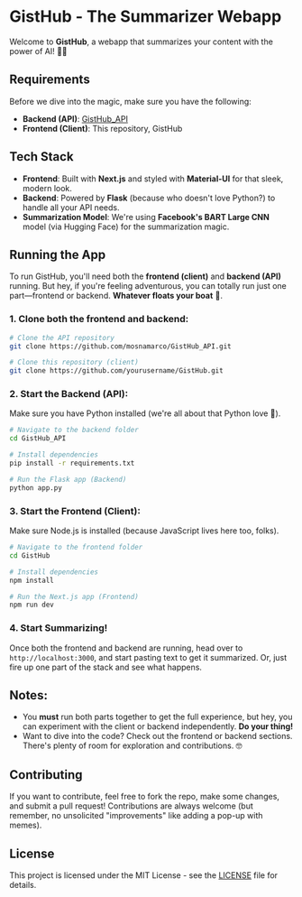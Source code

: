 # GistHub - The Summarizer Webapp

Welcome to **GistHub**, a webapp that summarizes your content with the power of AI! 🚀✨

## Requirements

Before we dive into the magic, make sure you have the following:
- **Backend (API)**: [GistHub_API](https://github.com/mosnamarco/GistHub_API.git)
- **Frontend (Client)**: This repository, GistHub

## Tech Stack
- **Frontend**: Built with **Next.js** and styled with **Material-UI** for that sleek, modern look.
- **Backend**: Powered by **Flask** (because who doesn't love Python?) to handle all your API needs.
- **Summarization Model**: We're using **Facebook's BART Large CNN** model (via Hugging Face) for the summarization magic.

## Running the App

To run GistHub, you'll need both the **frontend (client)** and **backend (API)** running. But hey, if you're feeling adventurous, you can totally run just one part—frontend or backend. **Whatever floats your boat** 🚤.

### 1. **Clone both the frontend and backend**:

```bash
# Clone the API repository
git clone https://github.com/mosnamarco/GistHub_API.git

# Clone this repository (client)
git clone https://github.com/yourusername/GistHub.git
```

### 2. **Start the Backend (API)**:

Make sure you have Python installed (we're all about that Python love 💖).

```bash
# Navigate to the backend folder
cd GistHub_API

# Install dependencies
pip install -r requirements.txt

# Run the Flask app (Backend)
python app.py
```

### 3. **Start the Frontend (Client)**:

Make sure Node.js is installed (because JavaScript lives here too, folks).

```bash
# Navigate to the frontend folder
cd GistHub

# Install dependencies
npm install

# Run the Next.js app (Frontend)
npm run dev
```

### 4. **Start Summarizing!**

Once both the frontend and backend are running, head over to `http://localhost:3000`, and start pasting text to get it summarized. Or, just fire up one part of the stack and see what happens.

## Notes:

- You **must** run both parts together to get the full experience, but hey, you can experiment with the client or backend independently. **Do your thing!**
- Want to dive into the code? Check out the frontend or backend sections. There's plenty of room for exploration and contributions. 🤓

## Contributing

If you want to contribute, feel free to fork the repo, make some changes, and submit a pull request! Contributions are always welcome (but remember, no unsolicited "improvements" like adding a pop-up with memes).

## License

This project is licensed under the MIT License - see the [LICENSE](LICENSE) file for details.

